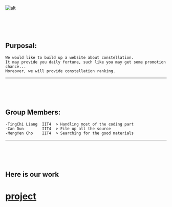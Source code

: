 ![alt](https://www.slurp-ramen.com/wp-content/uploads/2017/06/hello.png)
</br>
</br>
</br>
</br>
</br>


## Purposal:
    We would like to build up a website about constellation.
    It may provide you daily fortune, such like you may get some promotion chance...
    Moreover, we will provide constellation ranking.
***
</br>
</br>
</br>



## Group Members:
    -TingChi Liang  IIT4  > Handling most of the coding part
    -Can Dun        IIT4  > File up all the source
    -MengYen Cho    IIT4  > Searching for the good materials
***
</br>
</br>
</br>


## Here is our work
# [project](https://github.com/TKUIITFCChang/POSS107G07/blob/master/index.php)
